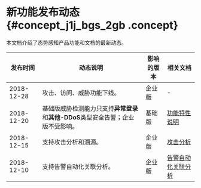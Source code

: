 # 新功能发布动态 {#concept_j1j_bgs_2gb .concept}

本文档介绍了态势感知产品功能和文档的最新动态。

|发布时间|动态说明|影响的版本|相关文档|
|----|----|-----|----|
|2018-12-28|攻击、访问、威胁功能下线。|企业版|-|
|2018-12-20|基础版威胁检测能力只支持**异常登录**和**其他-DDoS**类型安全告警；企业版不受影响。|基础版|[功能特性说明](intl.zh-CN/产品简介/功能特性.md#)|
|2018-12-15|支持攻击分析和溯源。|企业版|[攻击分析](../../../../../intl.zh-CN/用户指南/攻击分析.md#)|
|2018-12-10|支持告警自动化关联分析。|企业版|[告警自动化关联分析](../../../../../intl.zh-CN/用户指南/安全告警/告警自动化关联分析.md#)|

